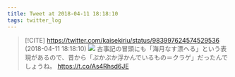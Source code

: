 ```yaml
---
title: Tweet at 2018-04-11 18:18:10
tags: twitter_log
---
```


> [!CITE] https://twitter.com/kaisekiriu/status/983997624574529536 (2018-04-11 18:18:10)
> ![](https://twitter.com/kaisekiriu/status/983997624574529536)
> 古事記の冒頭にも「海月なす漂へる」という表現があるので、昔から「ぷかぷか浮かんでいるもの＝クラゲ」だったんでしょうね。 https://t.co/As4Rhsd6JE
